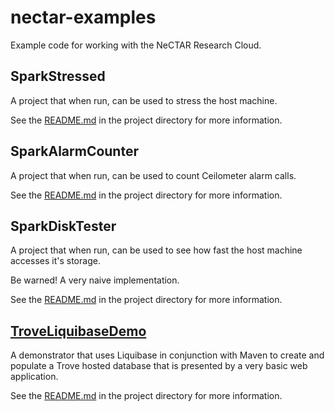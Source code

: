 nectar-examples
===============

Example code for working with the NeCTAR Research Cloud.

SparkStressed
-------------

A project that when run, can be used to stress the host machine.

See the [README.md](SparkStressed/README.md) in the project directory for more information.

SparkAlarmCounter
-----------------

A project that when run, can be used to count Ceilometer alarm calls.

See the [README.md](SparkAlarmCounter/README.md) in the project directory for more information.

SparkDiskTester
---------------

A project that when run, can be used to see how fast the host machine 
accesses it's storage.

Be warned! A very naive implementation.

See the [README.md](SparkDiskTester/README.md) in the project directory for more information.

[TroveLiquibaseDemo](TroveLiquibaseDemo/)
------------------

A demonstrator that uses Liquibase in conjunction with Maven to create 
and populate a Trove hosted database that is presented by a very basic
web application.

See the [README.md](TroveLiquibaseDemo/README.md) in the project directory for more information.

